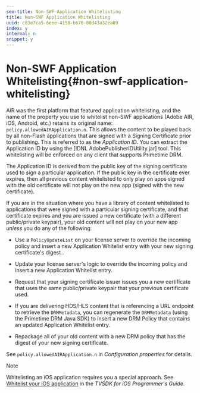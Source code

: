 ```yaml
---
seo-title: Non-SWF Application Whitelisting
title: Non-SWF Application Whitelisting
uuid: c83e7ca5-6eee-4158-b676-00d43a32ea89
index: y
internal: n
snippet: y
---
```


# Non-SWF Application Whitelisting{#non-swf-application-whitelisting}

AIR was the first platform that featured application whitelisting, and the name of the property you use to whitelist non-SWF applications (Adobe AIR, iOS, Android, etc.) retains its original name: `policy.allowedAIRApplication.n`. This allows the content to be played back by all non-Flash applications that are signed with a Signing Certificate prior to publishing. This is referred to as the *Application ID*. You can extract the Application ID by using the [!DNL AdobePublisherIDUtility.jar] tool. This whitelisting will be enforced on any client that supports Primetime DRM.

The Application ID is derived from the public key of the signing certificate used to sign a particular application. If the public key in the certificate ever expires, then all previous content whitelisted to only play on apps signed with the old certificate will not play on the new app (signed with the new certificate).

If you are in the situation where you have a library of content whitelisted to applications that were signed with a particular signing certificate, and that certificate expires and you are issued a new certificate (with a different public/private keypair), your old content will not play on your new app *unless* you do any of the following:

* Use a `PolicyUpdateList` on your license server to override the incoming policy and insert a new Application Whitelist entry with your new signing certificate's digest . 
* Update your license server's logic to override the incoming policy and insert a new Application Whitelist entry. 
* Request that your signing certificate issuer issues you a new certificate that uses the same public/private keypair that your previous certificate used. 
* If you are delivering HDS/HLS content that is referencing a URL endpoint to retrieve the `DRMMetadata`, you can regenerate the `DRMMetadata` (using the Primetime DRM Java SDK) to insert a new DRM Policy that contains an updated Application Whitelist entry. 

* Repackage all of your old content with a new DRM policy that has the digest of your new signing certificate.

See `policy.allowedAIRApplication.n` in *Configuration properties* for details.

>[!NOTE]
>
>Whitelisting an iOS application requires you a special approach. See [Whitelist your iOS application](http://help.adobe.com/en_US/primetime/psdk/ios/index.html#PSDKs-task-Whitelist_your_iOS_application) in the *TVSDK for iOS Programmer's Guide*.

